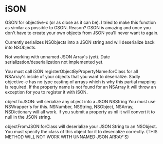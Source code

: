 iSON
====

GSON for objective-c (or as close as it can be).
I tried to make this function as similar as possible to GSON.  Reason? GSON is amazing and once you don't have to create your own
objects from JSON you'll never want to again.

Currently serializes NSObjects into a JSON string and will deserialize back into NSObjects.

Not working with unnamed JSON Array's (yet).
Date serialization/deserialization not implemented yet.

You must call iSON registerObjectByPropertyName:forClass for all NSArray's inside of your objects that you want to deserialize.
Sadly objective-c has no type casting of arrays which is why this partial mapping is required.
If the property name is not found for an NSArray it will throw an exception for you to register it with iSON.

objectToJSON: will serialize any object into a JSON NSString
You must use NSWrapper's for this.  NSNumber, NSString, NSObject, NSArray, NSDictionary will all work.
If you submit a property as nil it will convert it to null in the JSON string.

objectFromJSON:forClass will deserialize your JSON String to an NSObject.  You must specify the class of this object
for it to deserialize correctly. (THIS METHOD WILL NOT WORK WITH UNNAMED JSON ARRAY'S)


